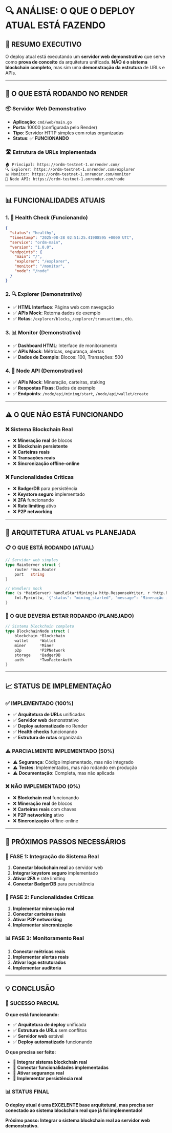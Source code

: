 # 🔍 ANÁLISE: O QUE O DEPLOY ATUAL ESTÁ FAZENDO

## 🎯 **RESUMO EXECUTIVO**

O deploy atual está executando um **servidor web demonstrativo** que serve como **prova de conceito** da arquitetura unificada. **NÃO é o sistema blockchain completo**, mas sim uma **demonstração da estrutura** de URLs e APIs.

---

## 🚀 **O QUE ESTÁ RODANDO NO RENDER**

### **📦 Servidor Web Demonstrativo**
- **Aplicação**: `cmd/web/main.go`
- **Porta**: 10000 (configurada pelo Render)
- **Tipo**: Servidor HTTP simples com rotas organizadas
- **Status**: ✅ **FUNCIONANDO**

### **🛣️ Estrutura de URLs Implementada**
```bash
🏠 Principal: https://ordm-testnet-1.onrender.com/
🔍 Explorer: https://ordm-testnet-1.onrender.com/explorer
📊 Monitor: https://ordm-testnet-1.onrender.com/monitor
🔗 Node API: https://ordm-testnet-1.onrender.com/node
```

---

## 📊 **FUNCIONALIDADES ATUAIS**

### **1. 🏥 Health Check (Funcionando)**
```json
{
  "status": "healthy",
  "timestamp": "2025-08-28 02:51:25.41908595 +0000 UTC",
  "service": "ordm-main",
  "version": "1.0.0",
  "endpoints": {
    "main": "/",
    "explorer": "/explorer",
    "monitor": "/monitor",
    "node": "/node"
  }
}
```

### **2. 🔍 Explorer (Demonstrativo)**
- ✅ **HTML Interface**: Página web com navegação
- ✅ **APIs Mock**: Retorna dados de exemplo
- ✅ **Rotas**: `/explorer/blocks`, `/explorer/transactions`, etc.

### **3. 📊 Monitor (Demonstrativo)**
- ✅ **Dashboard HTML**: Interface de monitoramento
- ✅ **APIs Mock**: Métricas, segurança, alertas
- ✅ **Dados de Exemplo**: Blocos: 100, Transações: 500

### **4. 🔗 Node API (Demonstrativo)**
- ✅ **APIs Mock**: Mineração, carteiras, staking
- ✅ **Respostas Fixas**: Dados de exemplo
- ✅ **Endpoints**: `/node/api/mining/start`, `/node/api/wallet/create`

---

## ⚠️ **O QUE NÃO ESTÁ FUNCIONANDO**

### **❌ Sistema Blockchain Real**
- ❌ **Mineração real** de blocos
- ❌ **Blockchain persistente**
- ❌ **Carteiras reais**
- ❌ **Transações reais**
- ❌ **Sincronização offline-online**

### **❌ Funcionalidades Críticas**
- ❌ **BadgerDB** para persistência
- ❌ **Keystore seguro** implementado
- ❌ **2FA** funcionando
- ❌ **Rate limiting** ativo
- ❌ **P2P networking**

---

## 🔧 **ARQUITETURA ATUAL vs PLANEJADA**

### **📋 O QUE ESTÁ RODANDO (ATUAL)**
```go
// Servidor web simples
type MainServer struct {
    router *mux.Router
    port   string
}

// Handlers mock
func (s *MainServer) handleStartMining(w http.ResponseWriter, r *http.Request) {
    fmt.Fprint(w, `{"status": "mining_started", "message": "Mineração iniciada com sucesso"}`)
}
```

### **🎯 O QUE DEVERIA ESTAR RODANDO (PLANEJADO)**
```go
// Sistema blockchain completo
type BlockchainNode struct {
    blockchain *Blockchain
    wallet     *Wallet
    miner      *Miner
    p2p        *P2PNetwork
    storage    *BadgerDB
    auth       *TwoFactorAuth
}
```

---

## 📈 **STATUS DE IMPLEMENTAÇÃO**

### **✅ IMPLEMENTADO (100%)**
- ✅ **Arquitetura de URLs** unificadas
- ✅ **Servidor web** demonstrativo
- ✅ **Deploy automatizado** no Render
- ✅ **Health checks** funcionando
- ✅ **Estrutura de rotas** organizada

### **⚠️ PARCIALMENTE IMPLEMENTADO (50%)**
- ⚠️ **Segurança**: Código implementado, mas não integrado
- ⚠️ **Testes**: Implementados, mas não rodando em produção
- ⚠️ **Documentação**: Completa, mas não aplicada

### **❌ NÃO IMPLEMENTADO (0%)**
- ❌ **Blockchain real** funcionando
- ❌ **Mineração real** de blocos
- ❌ **Carteiras reais** com chaves
- ❌ **P2P networking** ativo
- ❌ **Sincronização** offline-online

---

## 🎯 **PRÓXIMOS PASSOS NECESSÁRIOS**

### **🚀 FASE 1: Integração do Sistema Real**
1. **Conectar blockchain real** ao servidor web
2. **Integrar keystore seguro** implementado
3. **Ativar 2FA** e rate limiting
4. **Conectar BadgerDB** para persistência

### **🔧 FASE 2: Funcionalidades Críticas**
1. **Implementar mineração real**
2. **Conectar carteiras reais**
3. **Ativar P2P networking**
4. **Implementar sincronização**

### **📊 FASE 3: Monitoramento Real**
1. **Conectar métricas reais**
2. **Implementar alertas reais**
3. **Ativar logs estruturados**
4. **Implementar auditoria**

---

## 💡 **CONCLUSÃO**

### **🎉 SUCESSO PARCIAL**

**O que está funcionando:**
- ✅ **Arquitetura de deploy** unificada
- ✅ **Estrutura de URLs** sem conflitos
- ✅ **Servidor web** estável
- ✅ **Deploy automatizado** funcionando

**O que precisa ser feito:**
- 🔧 **Integrar sistema blockchain real**
- 🔧 **Conectar funcionalidades implementadas**
- 🔧 **Ativar segurança real**
- 🔧 **Implementar persistência real**

### **📊 STATUS FINAL**

**O deploy atual é uma EXCELENTE base arquitetural, mas precisa ser conectado ao sistema blockchain real que já foi implementado!**

**Próximo passo: Integrar o sistema blockchain real ao servidor web demonstrativo.**
